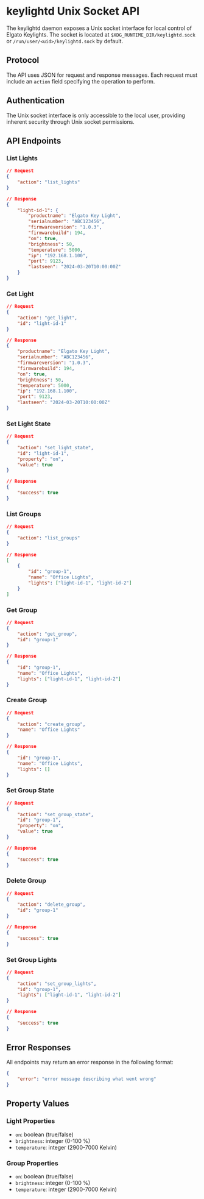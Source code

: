 # keylightd Unix Socket API

The keylightd daemon exposes a Unix socket interface for local control of Elgato Keylights. The socket is located at `$XDG_RUNTIME_DIR/keylightd.sock` or `/run/user/<uid>/keylightd.sock` by default.

## Protocol

The API uses JSON for request and response messages. Each request must include an `action` field specifying the operation to perform.

## Authentication

The Unix socket interface is only accessible to the local user, providing inherent security through Unix socket permissions.

## API Endpoints

### List Lights
```json
// Request
{
    "action": "list_lights"
}

// Response
{
    "light-id-1": {
        "productname": "Elgato Key Light",
        "serialnumber": "ABC123456",
        "firmwareversion": "1.0.3",
        "firmwarebuild": 194,
        "on": true,
        "brightness": 50,
        "temperature": 5000,
        "ip": "192.168.1.100",
        "port": 9123,
        "lastseen": "2024-03-20T10:00:00Z"
    }
}
```

### Get Light
```json
// Request
{
    "action": "get_light",
    "id": "light-id-1"
}

// Response
{
    "productname": "Elgato Key Light",
    "serialnumber": "ABC123456",
    "firmwareversion": "1.0.3",
    "firmwarebuild": 194,
    "on": true,
    "brightness": 50,
    "temperature": 5000,
    "ip": "192.168.1.100",
    "port": 9123,
    "lastseen": "2024-03-20T10:00:00Z"
}
```

### Set Light State
```json
// Request
{
    "action": "set_light_state",
    "id": "light-id-1",
    "property": "on",
    "value": true
}

// Response
{
    "success": true
}
```

### List Groups
```json
// Request
{
    "action": "list_groups"
}

// Response
[
    {
        "id": "group-1",
        "name": "Office Lights",
        "lights": ["light-id-1", "light-id-2"]
    }
]
```

### Get Group
```json
// Request
{
    "action": "get_group",
    "id": "group-1"
}

// Response
{
    "id": "group-1",
    "name": "Office Lights",
    "lights": ["light-id-1", "light-id-2"]
}
```

### Create Group
```json
// Request
{
    "action": "create_group",
    "name": "Office Lights"
}

// Response
{
    "id": "group-1",
    "name": "Office Lights",
    "lights": []
}
```

### Set Group State
```json
// Request
{
    "action": "set_group_state",
    "id": "group-1",
    "property": "on",
    "value": true
}

// Response
{
    "success": true
}
```

### Delete Group
```json
// Request
{
    "action": "delete_group",
    "id": "group-1"
}

// Response
{
    "success": true
}
```

### Set Group Lights
```json
// Request
{
    "action": "set_group_lights",
    "id": "group-1",
    "lights": ["light-id-1", "light-id-2"]
}

// Response
{
    "success": true
}
```

## Error Responses

All endpoints may return an error response in the following format:

```json
{
    "error": "error message describing what went wrong"
}
```

## Property Values

### Light Properties
- `on`: boolean (true/false)
- `brightness`: integer (0-100 %)
- `temperature`: integer (2900-7000 Kelvin)

### Group Properties
- `on`: boolean (true/false)
- `brightness`: integer (0-100 %)
- `temperature`: integer (2900-7000 Kelvin)